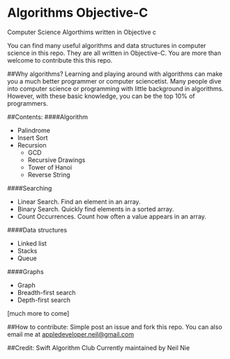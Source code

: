 # Algorithms Objective-C
Computer Science Algorthims written in Objective c

You can find many useful algorithms and data structures in computer science in this repo. They are all written in Objective-C. You are more than welcome to contribute this this repo. 

##Why algorithms?
Learning and playing around with algorithms can make you a much better programmer or computer sciencetist. Many people dive into computer science or programming with little background in algorithms. However, with these basic knowledge, you can be the top 10% of programmers. 

##Contents:
####Algorithm
- Palindrome
- Insert Sort
- Recursion
    - GCD
    - Recursive Drawings
    - Tower of Hanoi
    - Reverse String

####Searching
- Linear Search. Find an element in an array.
- Binary Search. Quickly find elements in a sorted array.
- Count Occurrences. Count how often a value appears in an array.

####Data structures
- Linked list
- Stacks
- Queue

####Graphs
- Graph
- Breadth-first search
- Depth-first search


[much more to come]

##How to contribute:
Simple post an issue and fork this repo. You can also email me at appledeveloper.neil@gmail.com

##Credit:
Swift Algorithm Club
Currently maintained by Neil Nie

